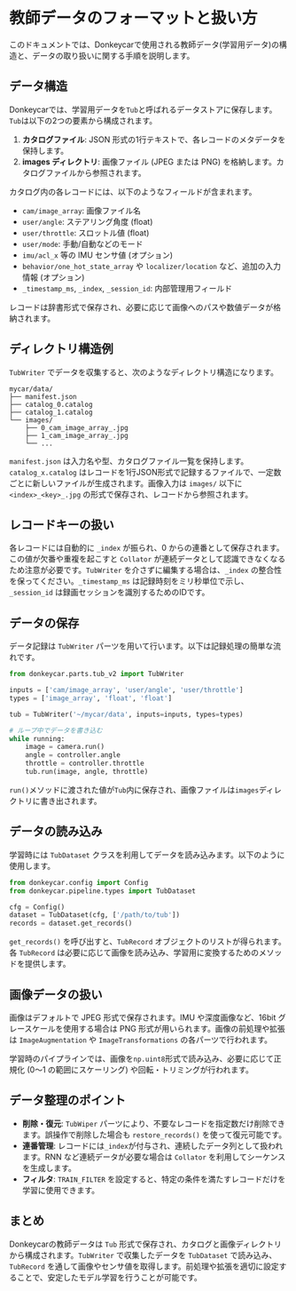 # 教師データのフォーマットと扱い方

このドキュメントでは、Donkeycarで使用される教師データ(学習用データ)の構造と、データの取り扱いに関する手順を説明します。

## データ構造

Donkeycarでは、学習用データを`Tub`と呼ばれるデータストアに保存します。`Tub`は以下の2つの要素から構成されます。

1. **カタログファイル**: JSON 形式の1行テキストで、各レコードのメタデータを保持します。
2. **images ディレクトリ**: 画像ファイル (JPEG または PNG) を格納します。カタログファイルから参照されます。

カタログ内の各レコードには、以下のようなフィールドが含まれます。

- `cam/image_array`: 画像ファイル名
- `user/angle`: ステアリング角度 (float)
- `user/throttle`: スロットル値 (float)
- `user/mode`: 手動/自動などのモード
- `imu/acl_x` 等の IMU センサ値 (オプション)
- `behavior/one_hot_state_array` や `localizer/location` など、追加の入力情報 (オプション)
- `_timestamp_ms`, `_index`, `_session_id`: 内部管理用フィールド

レコードは辞書形式で保存され、必要に応じて画像へのパスや数値データが格納されます。

## ディレクトリ構造例
`TubWriter` でデータを収集すると、次のようなディレクトリ構造になります。

```
mycar/data/
├── manifest.json
├── catalog_0.catalog
├── catalog_1.catalog
└── images/
    ├── 0_cam_image_array_.jpg
    ├── 1_cam_image_array_.jpg
    └── ...
```

`manifest.json` は入力名や型、カタログファイル一覧を保持します。`catalog_x.catalog` はレコードを1行JSON形式で記録するファイルで、一定数ごとに新しいファイルが生成されます。画像入力は `images/` 以下に `<index>_<key>_.jpg` の形式で保存され、レコードから参照されます。

## レコードキーの扱い
各レコードには自動的に `_index` が振られ、0 からの連番として保存されます。この値が欠番や重複を起こすと `Collator` が連続データとして認識できなくなるため注意が必要です。`TubWriter` を介さずに編集する場合は、`_index` の整合性を保ってください。`_timestamp_ms` は記録時刻をミリ秒単位で示し、`_session_id` は録画セッションを識別するためのIDです。

## データの保存

データ記録は `TubWriter` パーツを用いて行います。以下は記録処理の簡単な流れです。

```python
from donkeycar.parts.tub_v2 import TubWriter

inputs = ['cam/image_array', 'user/angle', 'user/throttle']
types = ['image_array', 'float', 'float']

tub = TubWriter('~/mycar/data', inputs=inputs, types=types)

# ループ中でデータを書き込む
while running:
    image = camera.run()
    angle = controller.angle
    throttle = controller.throttle
    tub.run(image, angle, throttle)
```

`run()`メソッドに渡された値が`Tub`内に保存され、画像ファイルは`images`ディレクトリに書き出されます。

## データの読み込み

学習時には `TubDataset` クラスを利用してデータを読み込みます。以下のように使用します。

```python
from donkeycar.config import Config
from donkeycar.pipeline.types import TubDataset

cfg = Config()
dataset = TubDataset(cfg, ['/path/to/tub'])
records = dataset.get_records()
```

`get_records()` を呼び出すと、`TubRecord` オブジェクトのリストが得られます。各 `TubRecord` は必要に応じて画像を読み込み、学習用に変換するためのメソッドを提供します。

## 画像データの扱い

画像はデフォルトで JPEG 形式で保存されます。IMU や深度画像など、16bit グレースケールを使用する場合は PNG 形式が用いられます。画像の前処理や拡張は `ImageAugmentation` や `ImageTransformations` の各パーツで行われます。

学習時のパイプラインでは、画像を`np.uint8`形式で読み込み、必要に応じて正規化 (0〜1 の範囲にスケーリング) や回転・トリミングが行われます。

## データ整理のポイント

- **削除・復元**: `TubWiper` パーツにより、不要なレコードを指定数だけ削除できます。誤操作で削除した場合も `restore_records()` を使って復元可能です。
- **連番管理**: レコードには`_index`が付与され、連続したデータ列として扱われます。RNN など連続データが必要な場合は `Collator` を利用してシーケンスを生成します。
- **フィルタ**: `TRAIN_FILTER` を設定すると、特定の条件を満たすレコードだけを学習に使用できます。

## まとめ

Donkeycarの教師データは `Tub` 形式で保存され、カタログと画像ディレクトリから構成されます。`TubWriter` で収集したデータを `TubDataset` で読み込み、`TubRecord` を通して画像やセンサ値を取得します。前処理や拡張を適切に設定することで、安定したモデル学習を行うことが可能です。
